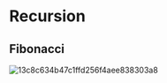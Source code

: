 # Recursion 
## Fibonacci  
![13c8c634b47c1ffd256f4aee838303a8](https://user-images.githubusercontent.com/99830416/183869131-8675c843-94d7-4b23-a711-e8d145f7586e.gif)
